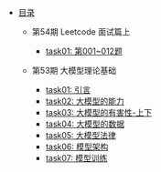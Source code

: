 - [目录](README.md)

    - 第54期 Leetcode 面试篇上
        - [task01: 第001~012题](Q54_leetcode_interview_1/task01.md)

    - 第53期 大模型理论基础
        - [task01: 引言](Q53_llm_theory/task01.md)
        - [task02: 大模型的能力](Q53_llm_theory/task02.md)
        - [task03: 大模型的有害性-上下](Q53_llm_theory/task03.md)
        - [task04: 大模型的数据](Q53_llm_theory/task04.md)
        - [task05: 大模型法律](Q53_llm_theory/task05.md)
        - [task06: 模型架构](Q53_llm_theory/task06.md)
        - [task07: 模型训练](Q53_llm_theory/task07.md)